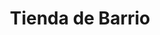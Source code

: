 ---
title: "Tienda de Barrio"
url: /ciudad-satelite/tienda-de-barrio-calle-hermano-e-morales-2/
shop: Lebensmittel
---